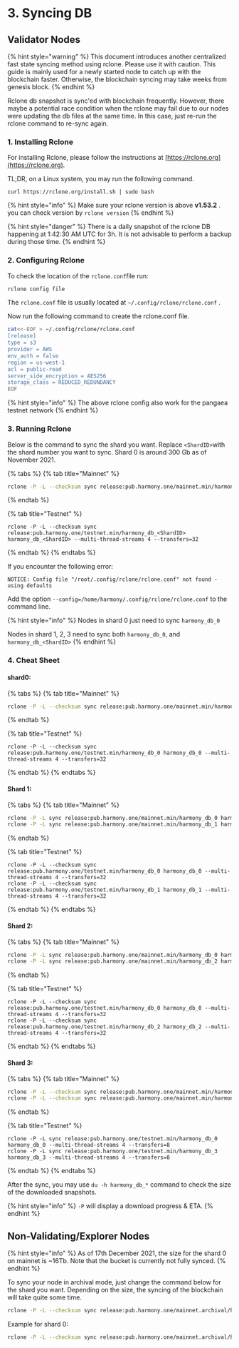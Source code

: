 # 3. Syncing DB

## Validator Nodes

{% hint style="warning" %}
This document introduces another centralized fast state syncing method using rclone. Please use it with caution. This guide is mainly used for a newly started node to catch up with the blockchain faster. Otherwise, the blockchain syncing may take weeks from genesis block.
{% endhint %}

Rclone db snapshot is sync'ed with blockchain frequently. However, there maybe a potential race condition when the rclone may fail due to our nodes were updating the db files at the same time. In this case, just re-run the rclone command to re-sync again.

### 1. Installing Rclone

For installing Rclone, please follow the instructions at [https://rclone.org](https://rclone.org).

TL;DR, on a Linux system, you may run the following command.

```
curl https://rclone.org/install.sh | sudo bash
```

{% hint style="info" %}
Make sure your rclone version is above **v1.53.2** . you can check version by `rclone version`
{% endhint %}

{% hint style="danger" %}
There is a daily snapshot of the rclone DB happening at 1:42:30 AM UTC for 3h. It is not advisable to perform a backup during those time.
{% endhint %}

### 2. Configuring Rclone

To check the location of the `rclone.conf`file run:

```bash
rclone config file
```

The `rclone.conf` file is usually located at `~/.config/rclone/rclone.conf` .

Now run the following command to create the rclone.conf file.

```bash
cat<<-EOF > ~/.config/rclone/rclone.conf
[release]
type = s3
provider = AWS
env_auth = false
region = us-west-1
acl = public-read
server_side_encryption = AES256
storage_class = REDUCED_REDUNDANCY
EOF
```

{% hint style="info" %}
The above rclone config also work for the pangaea testnet network
{% endhint %}

### 3. Running Rclone

Below is the command to sync the shard you want. Replace `<ShardID>`with the shard number you want to sync. Shard 0 is around 300 Gb as of November 2021.

{% tabs %}
{% tab title="Mainnet" %}
```bash
rclone -P -L --checksum sync release:pub.harmony.one/mainnet.min/harmony_db_<ShardID> harmony_db_<ShardID> --multi-thread-streams 4 --transfers=32
```
{% endtab %}

{% tab title="Testnet" %}
```
rclone -P -L --checksum sync release:pub.harmony.one/testnet.min/harmony_db_<ShardID> harmony_db_<ShardID> --multi-thread-streams 4 --transfers=32
```
{% endtab %}
{% endtabs %}

If you encounter the following error:

```
NOTICE: Config file "/root/.config/rclone/rclone.conf" not found - using defaults
```

Add the option `--config=/home/harmony/.config/rclone/rclone.conf` to the command line.

{% hint style="info" %}
Nodes in shard 0 just need to sync `harmony_db_0`

Nodes in shard 1, 2, 3 need to sync both `harmony_db_0`, and `harmony_db_<ShardID>`
{% endhint %}

### 4. Cheat Sheet

#### shard0:

{% tabs %}
{% tab title="Mainnet" %}
```bash
rclone -P -L --checksum sync release:pub.harmony.one/mainnet.min/harmony_db_0 harmony_db_0 --multi-thread-streams 4 --transfers=32
```
{% endtab %}

{% tab title="Testnet" %}
```
rclone -P -L --checksum sync release:pub.harmony.one/testnet.min/harmony_db_0 harmony_db_0 --multi-thread-streams 4 --transfers=32
```
{% endtab %}
{% endtabs %}

#### Shard 1:

{% tabs %}
{% tab title="Mainnet" %}
```bash
rclone -P -L sync release:pub.harmony.one/mainnet.min/harmony_db_0 harmony_db_0 --multi-thread-streams 4 --transfers=8
rclone -P -L sync release:pub.harmony.one/mainnet.min/harmony_db_1 harmony_db_1 --multi-thread-streams 4 --transfers=8
```
{% endtab %}

{% tab title="Testnet" %}
```
rclone -P -L --checksum sync release:pub.harmony.one/testnet.min/harmony_db_0 harmony_db_0 --multi-thread-streams 4 --transfers=32
rclone -P -L --checksum sync release:pub.harmony.one/testnet.min/harmony_db_1 harmony_db_1 --multi-thread-streams 4 --transfers=32
```
{% endtab %}
{% endtabs %}

#### Shard 2:

{% tabs %}
{% tab title="Mainnet" %}
```bash
rclone -P -L sync release:pub.harmony.one/mainnet.min/harmony_db_0 harmony_db_0 --multi-thread-streams 4 --transfers=8
rclone -P -L sync release:pub.harmony.one/mainnet.min/harmony_db_2 harmony_db_2 --multi-thread-streams 4 --transfers=8
```
{% endtab %}

{% tab title="Testnet" %}
```
rclone -P -L --checksum sync release:pub.harmony.one/testnet.min/harmony_db_0 harmony_db_0 --multi-thread-streams 4 --transfers=32
rclone -P -L --checksum sync release:pub.harmony.one/testnet.min/harmony_db_2 harmony_db_2 --multi-thread-streams 4 --transfers=32
```
{% endtab %}
{% endtabs %}

#### Shard 3:

{% tabs %}
{% tab title="Mainnet" %}
```bash
rclone -P -L --checksum sync release:pub.harmony.one/mainnet.min/harmony_db_0 harmony_db_0 --multi-thread-streams 4 --transfers=32
rclone -P -L --checksum sync release:pub.harmony.one/mainnet.min/harmony_db_3 harmony_db_3 --multi-thread-streams 4 --transfers=32
```
{% endtab %}

{% tab title="Testnet" %}
```
rclone -P -L sync release:pub.harmony.one/testnet.min/harmony_db_0 harmony_db_0 --multi-thread-streams 4 --transfers=8
rclone -P -L sync release:pub.harmony.one/testnet.min/harmony_db_3 harmony_db_3 --multi-thread-streams 4 --transfers=8
```
{% endtab %}
{% endtabs %}

After the sync, you may use `du -h harmony_db_*` command to check the size of the downloaded snapshots.

{% hint style="info" %}
`-P` will display a download progress & ETA.
{% endhint %}

## Non-Validating/Explorer Nodes

{% hint style="info" %}
As of 17th December 2021, the size for the shard 0 on mainnet is \~16Tb. Note that the bucket is currently not fully synced.
{% endhint %}

To sync your node in archival mode, just change the command below for the shard you want. Depending on the size, the syncing of the blockchain will take quite some time.

```bash
rclone -P -L --checksum sync release:pub.harmony.one/mainnet.archival/harmony_db_<ShardID> harmony_db_<ShardID> --multi-thread-streams 4 --transfers=32
```

Example for shard 0:

```bash
rclone -P -L --checksum sync release:pub.harmony.one/mainnet.archival/harmony_db_0 harmony_db_0 --multi-thread-streams 4 --transfers=32
```
